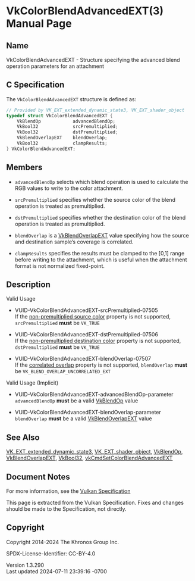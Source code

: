 # VkColorBlendAdvancedEXT(3) Manual Page

## Name

VkColorBlendAdvancedEXT - Structure specifying the advanced blend
operation parameters for an attachment



## <a href="#_c_specification" class="anchor"></a>C Specification

The `VkColorBlendAdvancedEXT` structure is defined as:

``` c
// Provided by VK_EXT_extended_dynamic_state3, VK_EXT_shader_object
typedef struct VkColorBlendAdvancedEXT {
    VkBlendOp            advancedBlendOp;
    VkBool32             srcPremultiplied;
    VkBool32             dstPremultiplied;
    VkBlendOverlapEXT    blendOverlap;
    VkBool32             clampResults;
} VkColorBlendAdvancedEXT;
```

## <a href="#_members" class="anchor"></a>Members

- `advancedBlendOp` selects which blend operation is used to calculate
  the RGB values to write to the color attachment.

- `srcPremultiplied` specifies whether the source color of the blend
  operation is treated as premultiplied.

- `dstPremultiplied` specifies whether the destination color of the
  blend operation is treated as premultiplied.

- `blendOverlap` is a [VkBlendOverlapEXT](https://registry.khronos.org/vulkan/specs/1.3-extensions/man/html/VkBlendOverlapEXT.html) value
  specifying how the source and destination sample’s coverage is
  correlated.

- `clampResults` specifies the results must be clamped to the \[0,1\]
  range before writing to the attachment, which is useful when the
  attachment format is not normalized fixed-point.

## <a href="#_description" class="anchor"></a>Description

Valid Usage

- <a href="#VUID-VkColorBlendAdvancedEXT-srcPremultiplied-07505"
  id="VUID-VkColorBlendAdvancedEXT-srcPremultiplied-07505"></a>
  VUID-VkColorBlendAdvancedEXT-srcPremultiplied-07505  
  If the <a
  href="https://registry.khronos.org/vulkan/specs/1.3-extensions/html/vkspec.html#limits-advancedBlendNonPremultipliedSrcColor"
  target="_blank" rel="noopener">non-premultiplied source color</a>
  property is not supported, `srcPremultiplied` **must** be `VK_TRUE`

- <a href="#VUID-VkColorBlendAdvancedEXT-dstPremultiplied-07506"
  id="VUID-VkColorBlendAdvancedEXT-dstPremultiplied-07506"></a>
  VUID-VkColorBlendAdvancedEXT-dstPremultiplied-07506  
  If the <a
  href="https://registry.khronos.org/vulkan/specs/1.3-extensions/html/vkspec.html#limits-advancedBlendNonPremultipliedDstColor"
  target="_blank" rel="noopener">non-premultiplied destination color</a>
  property is not supported, `dstPremultiplied` **must** be `VK_TRUE`

- <a href="#VUID-VkColorBlendAdvancedEXT-blendOverlap-07507"
  id="VUID-VkColorBlendAdvancedEXT-blendOverlap-07507"></a>
  VUID-VkColorBlendAdvancedEXT-blendOverlap-07507  
  If the <a
  href="https://registry.khronos.org/vulkan/specs/1.3-extensions/html/vkspec.html#limits-advancedBlendCorrelatedOverlap"
  target="_blank" rel="noopener">correlated overlap</a> property is not
  supported, `blendOverlap` **must** be
  `VK_BLEND_OVERLAP_UNCORRELATED_EXT`

Valid Usage (Implicit)

- <a href="#VUID-VkColorBlendAdvancedEXT-advancedBlendOp-parameter"
  id="VUID-VkColorBlendAdvancedEXT-advancedBlendOp-parameter"></a>
  VUID-VkColorBlendAdvancedEXT-advancedBlendOp-parameter  
  `advancedBlendOp` **must** be a valid [VkBlendOp](https://registry.khronos.org/vulkan/specs/1.3-extensions/man/html/VkBlendOp.html)
  value

- <a href="#VUID-VkColorBlendAdvancedEXT-blendOverlap-parameter"
  id="VUID-VkColorBlendAdvancedEXT-blendOverlap-parameter"></a>
  VUID-VkColorBlendAdvancedEXT-blendOverlap-parameter  
  `blendOverlap` **must** be a valid
  [VkBlendOverlapEXT](https://registry.khronos.org/vulkan/specs/1.3-extensions/man/html/VkBlendOverlapEXT.html) value

## <a href="#_see_also" class="anchor"></a>See Also

[VK_EXT_extended_dynamic_state3](https://registry.khronos.org/vulkan/specs/1.3-extensions/man/html/VK_EXT_extended_dynamic_state3.html),
[VK_EXT_shader_object](https://registry.khronos.org/vulkan/specs/1.3-extensions/man/html/VK_EXT_shader_object.html),
[VkBlendOp](https://registry.khronos.org/vulkan/specs/1.3-extensions/man/html/VkBlendOp.html),
[VkBlendOverlapEXT](https://registry.khronos.org/vulkan/specs/1.3-extensions/man/html/VkBlendOverlapEXT.html), [VkBool32](https://registry.khronos.org/vulkan/specs/1.3-extensions/man/html/VkBool32.html),
[vkCmdSetColorBlendAdvancedEXT](https://registry.khronos.org/vulkan/specs/1.3-extensions/man/html/vkCmdSetColorBlendAdvancedEXT.html)

## <a href="#_document_notes" class="anchor"></a>Document Notes

For more information, see the <a
href="https://registry.khronos.org/vulkan/specs/1.3-extensions/html/vkspec.html#VkColorBlendAdvancedEXT"
target="_blank" rel="noopener">Vulkan Specification</a>

This page is extracted from the Vulkan Specification. Fixes and changes
should be made to the Specification, not directly.

## <a href="#_copyright" class="anchor"></a>Copyright

Copyright 2014-2024 The Khronos Group Inc.

SPDX-License-Identifier: CC-BY-4.0

Version 1.3.290  
Last updated 2024-07-11 23:39:16 -0700
